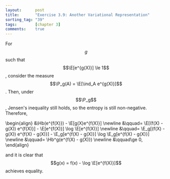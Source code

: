 ```yaml
---
layout:      post
title:       "Exercise 3.9: Another Variational Representation"
sorting_tag: "39"
tags:        [chapter 3]
comments:    true
---
```


For $$g$$ such that $$\E[e^{g(X)}] \le 1$$, consider the measure $$\P_g(A) = \E[\ind_A e^{g(X)}]$$.
Then, under $$\P_g$$, Jensen's inequality still holds, so the entropy is still non-negative.
Therefore,

\begin{align}
    &\Hb(e^{f(X)}) - \E[g(X)e^{f(X)}] \newline
    &\qquad= \E[(f(X) - g(X)) e^{f(X)}] - \E[e^{f(X)}] \log \E[e^{f(X)}] \newline
    &\qquad= \E_g[(f(X) - g(X)) e^{f(X) - g(X)}] - \E_g[e^{f(X) - g(X)}] \log \E_g[e^{f(X) - g(X)}] \newline
    &\qquad= \Hb^g(e^{f(X) - g(X)}) \newline
    &\qquad\ge 0,
\end{align}

and it is clear that $$g(x) = f(x) - \log \E[e^{f(X)}]$$ achieves equality.